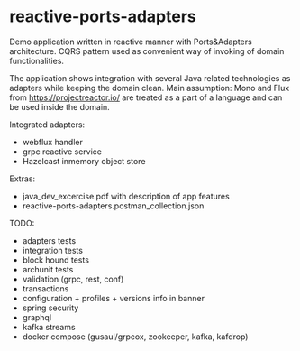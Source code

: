 # reactive-ports-adapters

Demo application written in reactive manner with Ports&Adapters architecture. 
CQRS pattern used as convenient way of invoking of domain functionalities.

The application shows integration with several Java related technologies as adapters while keeping the domain clean.
Main assumption: Mono and Flux from https://projectreactor.io/ are treated as a part of a language and can be used inside the domain.

Integrated adapters:
- webflux handler
- grpc reactive service
- Hazelcast inmemory object store

Extras:
- java_dev_excercise.pdf with description of app features
- reactive-ports-adapters.postman_collection.json

TODO:
- adapters tests
- integration tests
- block hound tests
- archunit tests
- validation (grpc, rest, conf)
- transactions
- configuration + profiles + versions info in banner
- spring security
- graphql
- kafka streams
- docker compose (gusaul/grpcox, zookeeper, kafka, kafdrop)
